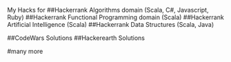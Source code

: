 My Hacks for
##Hackerrank Algorithms domain (Scala, C#, Javascript, Ruby)
##Hackerrank Functional Programming domain (Scala)
##Hackerrank Artificial Intelligence (Scala)
##Hackerrank Data Structures (Scala, Java)

##CodeWars Solutions
##Hackerearth Solutions

#many more
